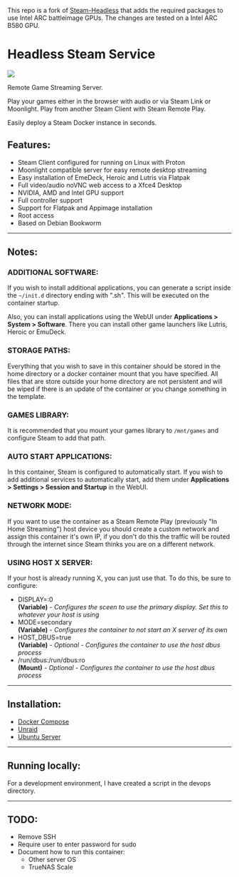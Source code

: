 This repo is a fork of [Steam-Headless](https://github.com/Steam-Headless/docker-steam-headless) that adds the required packages to use Intel ARC battleimage GPUs. The changes are tested on a Intel ARC B580 GPU.

# Headless Steam Service

![](./images/banner.jpg)

Remote Game Streaming Server.

Play your games either in the browser with audio or via Steam Link or Moonlight. Play from another Steam Client with Steam Remote Play.

Easily deploy a Steam Docker instance in seconds.

## Features:
- Steam Client configured for running on Linux with Proton
- Moonlight compatible server for easy remote desktop streaming
- Easy installation of EmeDeck, Heroic and Lutris via Flatpak
- Full video/audio noVNC web access to a Xfce4 Desktop
- NVIDIA, AMD and Intel GPU support
- Full controller support
- Support for Flatpak and Appimage installation
- Root access
- Based on Debian Bookworm

---
## Notes:

### ADDITIONAL SOFTWARE:
If you wish to install additional applications, you can generate a script inside the `~/init.d` directory ending with ".sh".
This will be executed on the container startup.

Also, you can install applications using the WebUI under **Applications > System > Software**. There you can install other game launchers like Lutris, Heroic or EmuDeck.

### STORAGE PATHS:
Everything that you wish to save in this container should be stored in the home directory or a docker container mount that you have specified. 
All files that are store outside your home directory are not persistent and will be wiped if there is an update of the container or you change something in the template.

### GAMES LIBRARY:
It is recommended that you mount your games library to `/mnt/games` and configure Steam to add that path.

### AUTO START APPLICATIONS:
In this container, Steam is configured to automatically start. If you wish to add additional services to automatically start, 
add them under **Applications > Settings > Session and Startup** in the WebUI.

### NETWORK MODE:
If you want to use the container as a Steam Remote Play (previously "In Home Streaming") host device you should create a custom network and assign this container it's own IP, if you don't do this the traffic will be routed through the internet since Steam thinks you are on a different network.

### USING HOST X SERVER:
If your host is already running X, you can just use that. To do this, be sure to configure:
  - DISPLAY=:0    
    **(Variable)** - *Configures the sceen to use the primary display. Set this to whatever your host is using*
  - MODE=secondary    
    **(Variable)** - *Configures the container to not start an X server of its own*
  - HOST_DBUS=true    
    **(Variable)** - *Optional - Configures the container to use the host dbus process*
  - /run/dbus:/run/dbus:ro    
    **(Mount)**  - *Optional - Configures the container to use the host dbus process*


---
## Installation:
- [Docker Compose](./docs/docker-compose.md)
- [Unraid](./docs/unraid.md)
- [Ubuntu Server](./docs/ubuntu-server.md)


---
## Running locally:

For a development environment, I have created a script in the devops directory.


---
## TODO:
- Remove SSH
- Require user to enter password for sudo
- Document how to run this container:
    - Other server OS
    - TrueNAS Scale 
